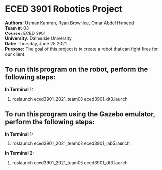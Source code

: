 # ECED 3901 Robotics Project 
**Authors:** Usman Kamran, Ryan Brownlee, Omar Abdel Hameed  
**Team #:** 03  
**Course:** ECED 3901  
**University:** Dalhousie University  
**Date:** Thursday, June 25 2021  
**Purpose:** The goal of this project is to create a robot that can fight fires for our client.   

## To run this program on the robot, perform the following steps:

**In Terminal 1:**
1. roslaunch eced3901_2021_team03 eced3901_dt3.launch 

## To run this program using the Gazebo emulator, perform the following steps:

**In Terminal 1:**
1. roslaunch eced3901_2021_team03 eced3901_lab5.launch

**In Terminal 2:**
1. roslaunch eced3901_2021_team03 eced3901_dt3.launch
